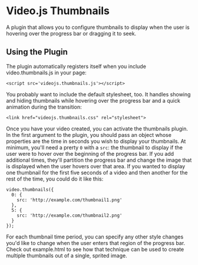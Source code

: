 Video.js Thumbnails
===================
A plugin that allows you to configure thumbnails to display when the user is hovering over the progress bar or dragging it to seek.

Using the Plugin
----------------
The plugin automatically registers itself when you include video.thumbnails.js in your page:

    <script src='videojs.thumbnails.js'></script>

You probably want to include the default stylesheet, too. It handles showing and hiding thumbnails while hovering over the progress bar and a quick animation during the transition:

    <link href="videojs.thumbnails.css" rel="stylesheet">

Once you have your video created, you can activate the thumbnails plugin. In the first argument to the plugin, you should pass an object whose properties are the time in seconds you wish to display your thumbnails. At minimum, you'll need a prerty `0` with a `src`: the thumbnail to display if the user were to hover over the beginning of the progress bar. If you add additional times, they'll partition the progress bar and change the image that is displayed when the user hovers over that area. If you wanted to display one thumbnail for the first five seconds of a video and then another for the rest of the time, you could do it like this:

    video.thumbnails({
      0: {
        src: 'http://example.com/thumbnail1.png'
      },
      5: {
        src: 'http://example.com/thumbnail2.png'
      }
    });

For each thumbnail time period, you can specify any other style changes you'd like to change when the user enters that region of the progress bar. Check out example.html to see how that technique can be used to create multiple thumbnails out of a single, sprited image.
